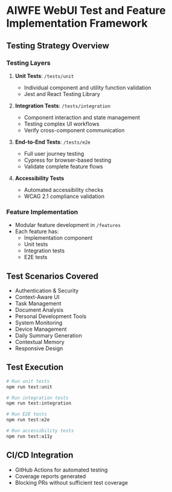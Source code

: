 # AIWFE WebUI Test and Feature Implementation Framework

## Testing Strategy Overview

### Testing Layers
1. **Unit Tests**: `/tests/unit`
   - Individual component and utility function validation
   - Jest and React Testing Library

2. **Integration Tests**: `/tests/integration`
   - Component interaction and state management
   - Testing complex UI workflows
   - Verify cross-component communication

3. **End-to-End Tests**: `/tests/e2e`
   - Full user journey testing
   - Cypress for browser-based testing
   - Validate complete feature flows

4. **Accessibility Tests**
   - Automated accessibility checks
   - WCAG 2.1 compliance validation

### Feature Implementation
- Modular feature development in `/features`
- Each feature has:
  - Implementation component
  - Unit tests
  - Integration tests
  - E2E tests

## Test Scenarios Covered
- Authentication & Security
- Context-Aware UI
- Task Management
- Document Analysis
- Personal Development Tools
- System Monitoring
- Device Management
- Daily Summary Generation
- Contextual Memory
- Responsive Design

## Test Execution
```bash
# Run unit tests
npm run test:unit

# Run integration tests
npm run test:integration

# Run E2E tests
npm run test:e2e

# Run accessibility tests
npm run test:a11y
```

## CI/CD Integration
- GitHub Actions for automated testing
- Coverage reports generated
- Blocking PRs without sufficient test coverage